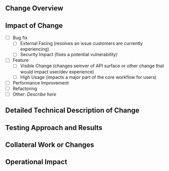 ## Change Overview

<!-- Describe the change clearly and succinctly, why it is needed, and what the result of the change will do -->

## Impact of Change

<!-- Check all that apply and add other impacts that might not be listed -->

- [ ] Bug fix
  - [ ] External Facing (resolves an issue customers are currently experiencing)
  - [ ] Security Impact (fixes a potential vulnerability)
- [ ] Feature
  - [ ] Visible Change (changes semver of API surface or other change that would impact user/dev experience)
  - [ ] High Usage (impacts a major part of the core workflow for users)
- [ ] Performance Improvement
- [ ] Refactoring
- [ ] Other: _Describe here_

## Detailed Technical Description of Change

<!-- Detail the technical approach and rationale for the change that you are working on. Are there are known limitations to the implementation or usage? -->

## Testing Approach and Results

<!-- Outline how you will test the change, provide rationale for whether unit / dev / system tests are needed (or why not), and post the evidence of your testing -->

## Collateral Work or Changes

<!-- Provide analysis of the overall impacts caused by your change. Does another system need to be updated to support the change? Does a configuration file need to be updated? etc -->

## Operational Impact

<!-- Are new metrics available with this change? Are they being logged? Do new dashboards or operational alerts need to be setup? -->
